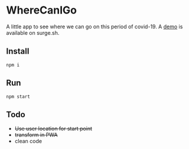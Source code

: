 # WhereCanIGo

A little app to see where we can go on this period of covid-19.
A [demo](https://canigo.surge.sh) is available on surge.sh. 

## Install
````
npm i
````

## Run 
````
npm start
````

## Todo
- ~~Use user location for start point~~
- ~~transform in PWA~~
- clean code
